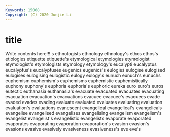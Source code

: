 ```yaml
---
Keywords: 15068
Copyright: (C) 2020 Junjie Li
---
```


# title

Write contents here!!!
s
ethnologists 
ethnology 
ethnology's 
ethos 
ethos's 
etiologies 
etiquette 
etiquette's 
etymological 
etymologies
etymologist 
etymologist's 
etymologists 
etymology 
etymology's 
eucalypti 
eucalyptus 
eucalyptus's 
eucalyptuses 
eugenics
eugenics's 
eulogies 
eulogise 
eulogised 
eulogises 
eulogising 
eulogistic 
eulogy 
eulogy's 
eunuch
eunuch's 
eunuchs 
euphemism 
euphemism's 
euphemisms 
euphemistic 
euphemistically 
euphony 
euphony's 
euphoria
euphoria's 
euphoric 
eureka 
euro 
euro's 
euros 
eutectic 
euthanasia 
euthanasia's 
evacuate
evacuated 
evacuates 
evacuating 
evacuation 
evacuation's 
evacuations 
evacuee 
evacuee's 
evacuees 
evade
evaded 
evades 
evading 
evaluate 
evaluated 
evaluates 
evaluating 
evaluation 
evaluation's 
evaluations
evanescent 
evangelical 
evangelical's 
evangelicals 
evangelise 
evangelised 
evangelises 
evangelising 
evangelism 
evangelism's
evangelist 
evangelist's 
evangelistic 
evangelists 
evaporate 
evaporated 
evaporates 
evaporating 
evaporation 
evaporation's
evasion 
evasion's 
evasions 
evasive 
evasively 
evasiveness 
evasiveness's 
eve 
eve's 
